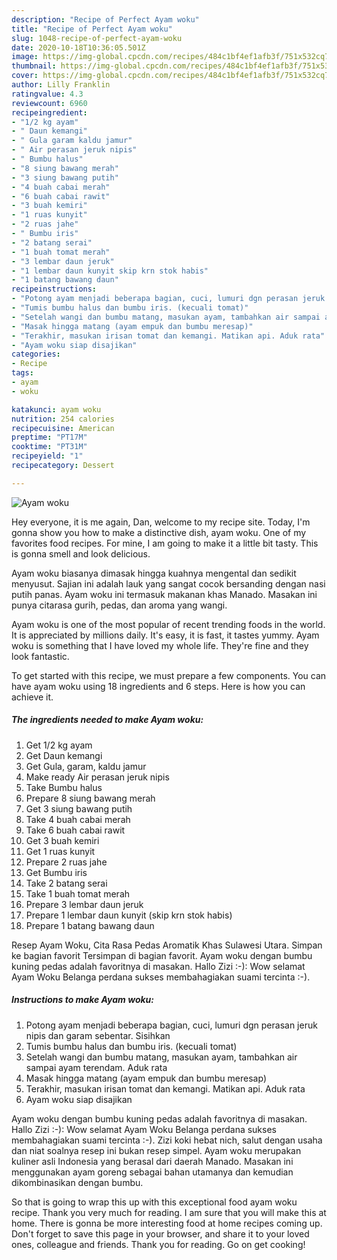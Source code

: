 ```yaml
---
description: "Recipe of Perfect Ayam woku"
title: "Recipe of Perfect Ayam woku"
slug: 1048-recipe-of-perfect-ayam-woku
date: 2020-10-18T10:36:05.501Z
image: https://img-global.cpcdn.com/recipes/484c1bf4ef1afb3f/751x532cq70/ayam-woku-foto-resep-utama.jpg
thumbnail: https://img-global.cpcdn.com/recipes/484c1bf4ef1afb3f/751x532cq70/ayam-woku-foto-resep-utama.jpg
cover: https://img-global.cpcdn.com/recipes/484c1bf4ef1afb3f/751x532cq70/ayam-woku-foto-resep-utama.jpg
author: Lilly Franklin
ratingvalue: 4.3
reviewcount: 6960
recipeingredient:
- "1/2 kg ayam"
- " Daun kemangi"
- " Gula garam kaldu jamur"
- " Air perasan jeruk nipis"
- " Bumbu halus"
- "8 siung bawang merah"
- "3 siung bawang putih"
- "4 buah cabai merah"
- "6 buah cabai rawit"
- "3 buah kemiri"
- "1 ruas kunyit"
- "2 ruas jahe"
- " Bumbu iris"
- "2 batang serai"
- "1 buah tomat merah"
- "3 lembar daun jeruk"
- "1 lembar daun kunyit skip krn stok habis"
- "1 batang bawang daun"
recipeinstructions:
- "Potong ayam menjadi beberapa bagian, cuci, lumuri dgn perasan jeruk nipis dan garam sebentar. Sisihkan"
- "Tumis bumbu halus dan bumbu iris. (kecuali tomat)"
- "Setelah wangi dan bumbu matang, masukan ayam, tambahkan air sampai ayam terendam. Aduk rata"
- "Masak hingga matang (ayam empuk dan bumbu meresap)"
- "Terakhir, masukan irisan tomat dan kemangi. Matikan api. Aduk rata"
- "Ayam woku siap disajikan"
categories:
- Recipe
tags:
- ayam
- woku

katakunci: ayam woku 
nutrition: 254 calories
recipecuisine: American
preptime: "PT17M"
cooktime: "PT31M"
recipeyield: "1"
recipecategory: Dessert

---
```



![Ayam woku](https://img-global.cpcdn.com/recipes/484c1bf4ef1afb3f/751x532cq70/ayam-woku-foto-resep-utama.jpg)

Hey everyone, it is me again, Dan, welcome to my recipe site. Today, I'm gonna show you how to make a distinctive dish, ayam woku. One of my favorites food recipes. For mine, I am going to make it a little bit tasty. This is gonna smell and look delicious.

Ayam woku biasanya dimasak hingga kuahnya mengental dan sedikit menyusut. Sajian ini adalah lauk yang sangat cocok bersanding dengan nasi putih panas. Ayam woku ini termasuk makanan khas Manado. Masakan ini punya citarasa gurih, pedas, dan aroma yang wangi.

Ayam woku is one of the most popular of recent trending foods in the world. It is appreciated by millions daily. It's easy, it is fast, it tastes yummy. Ayam woku is something that I have loved my whole life. They're fine and they look fantastic.


To get started with this recipe, we must prepare a few components. You can have ayam woku using 18 ingredients and 6 steps. Here is how you can achieve it.

<!--inarticleads1-->

##### The ingredients needed to make Ayam woku:

1. Get 1/2 kg ayam
1. Get  Daun kemangi
1. Get  Gula, garam, kaldu jamur
1. Make ready  Air perasan jeruk nipis
1. Take  Bumbu halus
1. Prepare 8 siung bawang merah
1. Get 3 siung bawang putih
1. Take 4 buah cabai merah
1. Take 6 buah cabai rawit
1. Get 3 buah kemiri
1. Get 1 ruas kunyit
1. Prepare 2 ruas jahe
1. Get  Bumbu iris
1. Take 2 batang serai
1. Take 1 buah tomat merah
1. Prepare 3 lembar daun jeruk
1. Prepare 1 lembar daun kunyit (skip krn stok habis)
1. Prepare 1 batang bawang daun


Resep Ayam Woku, Cita Rasa Pedas Aromatik Khas Sulawesi Utara. Simpan ke bagian favorit Tersimpan di bagian favorit. Ayam woku dengan bumbu kuning pedas adalah favoritnya di masakan. Hallo Zizi :-): Wow selamat Ayam Woku Belanga perdana sukses membahagiakan suami tercinta :-). 

<!--inarticleads2-->

##### Instructions to make Ayam woku:

1. Potong ayam menjadi beberapa bagian, cuci, lumuri dgn perasan jeruk nipis dan garam sebentar. Sisihkan
1. Tumis bumbu halus dan bumbu iris. (kecuali tomat)
1. Setelah wangi dan bumbu matang, masukan ayam, tambahkan air sampai ayam terendam. Aduk rata
1. Masak hingga matang (ayam empuk dan bumbu meresap)
1. Terakhir, masukan irisan tomat dan kemangi. Matikan api. Aduk rata
1. Ayam woku siap disajikan


Ayam woku dengan bumbu kuning pedas adalah favoritnya di masakan. Hallo Zizi :-): Wow selamat Ayam Woku Belanga perdana sukses membahagiakan suami tercinta :-). Zizi koki hebat nich, salut dengan usaha dan niat soalnya resep ini bukan resep simpel. Ayam woku merupakan kuliner asli Indonesia yang berasal dari daerah Manado. Masakan ini menggunakan ayam goreng sebagai bahan utamanya dan kemudian dikombinasikan dengan bumbu. 

So that is going to wrap this up with this exceptional food ayam woku recipe. Thank you very much for reading. I am sure that you will make this at home. There is gonna be more interesting food at home recipes coming up. Don't forget to save this page in your browser, and share it to your loved ones, colleague and friends. Thank you for reading. Go on get cooking!
